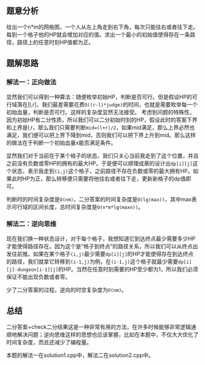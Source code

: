 ## 题意分析

给出一个n*m的网格图，一个人从左上角走到右下角，每次只能往右或者往下走。每到一个格子他的HP就会增加对应的值。求出一个最小的初始值使得存在一条路径，路径上的任意时刻HP值都为正。

## 题解思路
### 解法一：正向做法

显然我们可以得到一种算法：随便枚举初始HP，判断是否可行。但是假设HP的可行域落在[l,r]，我们最差需要花费`O((r-l)*judge)`的时间，也就是需要枚举每一个初始血量，判断是否可行。这样的复杂度显然无法接受。
考虑到问题的特殊性，因为初始HP有二分性质，所以我们可以二分初始时刻的HP，假设此时的答案下界和上界是l,r，那么我们只需要判断`mid=(l+r)/2`，如果mid满足，那么上界必然也满足，我们便可以把上界下降到mid，否则我们可以把下界上升到mid。那么这样的做法在于判断一个初始血量x能否满足条件。

显然我们对于当前在于某个格子的状态，我们只关心当前我走到了这个位置，并且之前没有负数或零HP的拥有的最大HP。于是便可以顺理成章的设计出`dp[i][j]`这个状态，表示我走到`(i,j)`这个格子，之前路径不存在负数或零的最大拥有HP。如果此时HP为正，那么转移便只需要将他往右或者往下走，更新新格子的dp值即可。

判断时的时间复杂度是`O(nm)`，二分答案的时间复杂度是`O(lg(max))`，其中max表示可行域的区间长度，总时间复杂度是`O(n*m*lg(maxn))`。

### 解法二：逆向思维

现在我们换一种状态设计，对于每个格子，我想知道它到达终点最少需要多少HP才能使得路径存在。因为这个是“格子到终点“的路径关系，所以我们可以从终点出发往前推。如果在某个格子`(i,j)`最少需要`dp[i][j]`的HP才能使得存在到达终点的路径，我们就拿它转移到`(i-1,j)`为例，在`(i-1,j)`这个格子就最少需要`dp[i][j]-dungeon[i-1][j]`的HP。当然在任意时刻需要的HP至少都为1，所以我们必须保证不能出现负数或者零。

少了二分答案的过程，逆向的时空复杂度为`O(nm)`。

## 总结

二分答案+check二分结果这是一种非常有用的方法，在许多时候能够非常逻辑通顺地解决问题；逆向思维这样的思想也应该掌握，比如在本题中，不仅大大优化了时间复杂度，而且还减少了编程量。

本题的解法一在solution1.cpp中，解法二在solution2.cpp中。

